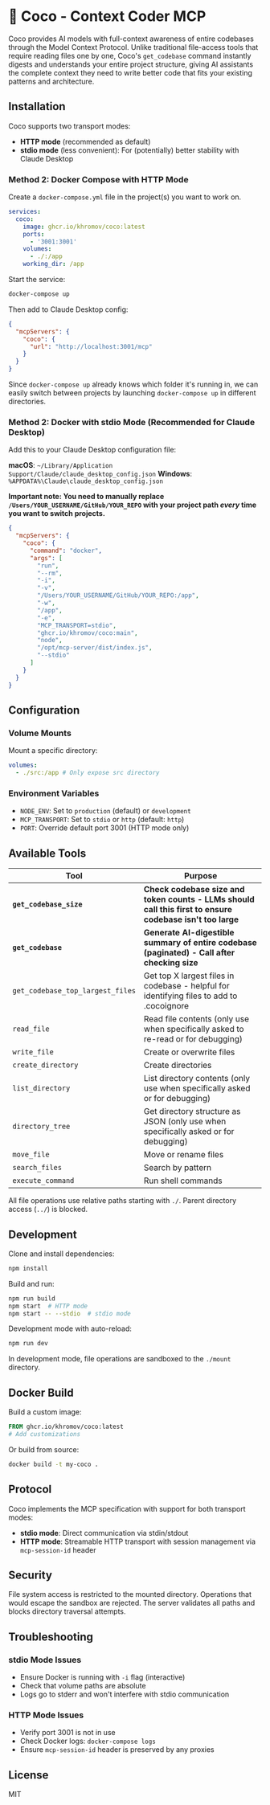 # 🥥 Coco - Context Coder MCP

Coco provides AI models with full-context awareness of entire codebases through the Model Context Protocol. Unlike traditional file-access tools that require reading files one by one, Coco's `get_codebase` command instantly digests and understands your entire project structure, giving AI assistants the complete context they need to write better code that fits your existing patterns and architecture.

## Installation

Coco supports two transport modes:

- **HTTP mode** (recommended as default)
- **stdio mode** (less convenient): For (potentially) better stability with Claude Desktop

### Method 2: Docker Compose with HTTP Mode

Create a `docker-compose.yml` file in the project(s) you want to work on.

```yaml
services:
  coco:
    image: ghcr.io/khromov/coco:latest
    ports:
      - '3001:3001'
    volumes:
      - ./:/app
    working_dir: /app
```

Start the service:

```bash
docker-compose up
```

Then add to Claude Desktop config:

```json
{
  "mcpServers": {
    "coco": {
      "url": "http://localhost:3001/mcp"
    }
  }
}
```

Since `docker-compose up` already knows which folder it's running in, we can easily switch between projects by launching `docker-compose up` in different directories.

### Method 2: Docker with stdio Mode (Recommended for Claude Desktop)

Add this to your Claude Desktop configuration file:

**macOS**: `~/Library/Application Support/Claude/claude_desktop_config.json`
**Windows**: `%APPDATA%\Claude\claude_desktop_config.json`

**Important note: You need to manually replace `/Users/YOUR_USERNAME/GitHub/YOUR_REPO` with your project path _every_ time you want to switch projects.**

```json
{
  "mcpServers": {
    "coco": {
      "command": "docker",
      "args": [
        "run",
        "--rm",
        "-i",
        "-v",
        "/Users/YOUR_USERNAME/GitHub/YOUR_REPO:/app",
        "-w",
        "/app",
        "-e",
        "MCP_TRANSPORT=stdio",
        "ghcr.io/khromov/coco:main",
        "node",
        "/opt/mcp-server/dist/index.js",
        "--stdio"
      ]
    }
  }
}
```

## Configuration

### Volume Mounts

Mount a specific directory:

```yaml
volumes:
  - ./src:/app # Only expose src directory
```

### Environment Variables

- `NODE_ENV`: Set to `production` (default) or `development`
- `MCP_TRANSPORT`: Set to `stdio` or `http` (default: `http`)
- `PORT`: Override default port 3001 (HTTP mode only)

## Available Tools

| Tool                                | Purpose                                                                                                   |
| ----------------------------------- | --------------------------------------------------------------------------------------------------------- |
| **`get_codebase_size`**             | **Check codebase size and token counts - LLMs should call this first to ensure codebase isn't too large** |
| **`get_codebase`**                  | **Generate AI-digestible summary of entire codebase (paginated) - Call after checking size**              |
| `get_codebase_top_largest_files`    | Get top X largest files in codebase - helpful for identifying files to add to .cocoignore                |
| `read_file`                         | Read file contents (only use when specifically asked to re-read or for debugging)                         |
| `write_file`                        | Create or overwrite files                                                                                 |
| `create_directory`                  | Create directories                                                                                        |
| `list_directory`                    | List directory contents (only use when specifically asked or for debugging)                               |
| `directory_tree`                    | Get directory structure as JSON (only use when specifically asked or for debugging)                       |
| `move_file`                         | Move or rename files                                                                                      |
| `search_files`                      | Search by pattern                                                                                         |
| `execute_command`                   | Run shell commands                                                                                        |

All file operations use relative paths starting with `./`. Parent directory access (`../`) is blocked.

## Development

Clone and install dependencies:

```bash
npm install
```

Build and run:

```bash
npm run build
npm start  # HTTP mode
npm start -- --stdio  # stdio mode
```

Development mode with auto-reload:

```bash
npm run dev
```

In development mode, file operations are sandboxed to the `./mount` directory.

## Docker Build

Build a custom image:

```dockerfile
FROM ghcr.io/khromov/coco:latest
# Add customizations
```

Or build from source:

```bash
docker build -t my-coco .
```

## Protocol

Coco implements the MCP specification with support for both transport modes:

- **stdio mode**: Direct communication via stdin/stdout
- **HTTP mode**: Streamable HTTP transport with session management via `mcp-session-id` header

## Security

File system access is restricted to the mounted directory. Operations that would escape the sandbox are rejected. The server validates all paths and blocks directory traversal attempts.

## Troubleshooting

### stdio Mode Issues

- Ensure Docker is running with `-i` flag (interactive)
- Check that volume paths are absolute
- Logs go to stderr and won't interfere with stdio communication

### HTTP Mode Issues

- Verify port 3001 is not in use
- Check Docker logs: `docker-compose logs`
- Ensure `mcp-session-id` header is preserved by any proxies

## License

MIT
